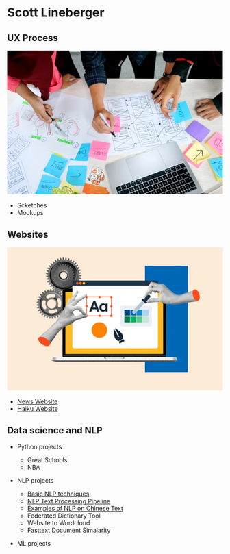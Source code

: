 # Scott Lineberger
## UX Process
![## UX Process](ux-indonesia-qC2n6RQU4Vw-unsplash.jpg)
- Scketches
- Mockups
  
## Websites
![## UX Process](free-website-builder.webp)

- [News Website](https://matsunagateitoku.github.io/news/)
- [Haiku Website](https://matsunagateitoku.github.io/news/)

## Data science and NLP
- Python projects
  - Great Schools
  - NBA
    
- NLP projects
  - [Basic NLP techniques](https://nbviewer.org/github/matsunagateitoku/Portfolio/blob/main/VISTA%20Vision.ipynb)
  - [NLP Text Processing Pipeline](https://nbviewer.org/github/matsunagateitoku/Portfolio/blob/main/Text%20preprocessing%20pipeline.ipynb)
  - [Examples of NLP on Chinese Text](https://nbviewer.org/github/matsunagateitoku/Portfolio/blob/main/Chinese%20Vista%20Vision%20for%20export.ipynb)
  - Federated Dictionary Tool
  - Website to Wordcloud
  - Fasttext Document Simalarity 
    
- ML projects

